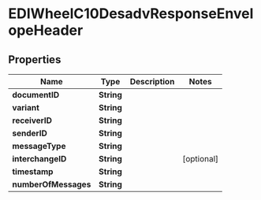 

# EDIWheelC10DesadvResponseEnvelopeHeader


## Properties

| Name | Type | Description | Notes |
|------------ | ------------- | ------------- | -------------|
|**documentID** | **String** |  |  |
|**variant** | **String** |  |  |
|**receiverID** | **String** |  |  |
|**senderID** | **String** |  |  |
|**messageType** | **String** |  |  |
|**interchangeID** | **String** |  |  [optional] |
|**timestamp** | **String** |  |  |
|**numberOfMessages** | **String** |  |  |



